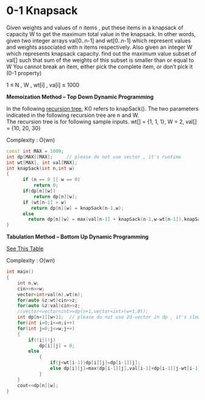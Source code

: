 # 0-1 Knapsack

Given weights and values of n items , put these items in a knapsack of capacity W to get the maximum total 
value in the knapsack. In other words, given two integer arrays val[0..n-1] and wt[0..n-1] which represent
values and weights associated with n items respectively. Also given an integer W which represents knapsack
capacity. find out the maximum value subset of val[] such that sum of the weights of this subset is smaller
than or equal to W You cannot break an item, either pick the complete item, or don’t pick it (0-1 property)

1 ≤ N , W , wt[i] , va[i] ≤ 1000
  
**Memoization Method – Top Down Dynamic Programming**

In the following [recursion tree](https://github.com/Khaled-Mahmmoud/MyCompetitiveProgramming/blob/master/img/Dynamic%20Programming/recursion%20tree%200-1%20knapsack.png), K() refers to knapSack().
The two parameters indicated in the following recursion tree are n and W.  
The recursion tree is for following sample inputs.
wt[] = {1, 1, 1}, W = 2, val[] = {10, 20, 30}

Complexity : O(wn)

```cpp
const int MAX = 1009;
int dp[MAX][MAX];     // please do not use vector , it's runtime 
int wt[MAX], int val[MAX];
int knapSack(int n,int w)
{
      if (n == 0 || w == 0)
          return 0;
      if(dp[n][w])
          return dp[n][w];
      if (wt[n-1] > w)
         return dp[n][w] = knapSack(n-1,w);
      else
        return dp[n][w] = max(val[n-1] + knapSack(n-1,w-wt[n-1]),knapSack(n-1,w));
}
```

**Tabulation Method – Bottom Up Dynamic Programming**

[See This Table](https://github.com/Khaled-Mahmmoud/MyCompetitiveProgramming/blob/master/img/Dynamic%20Programming/table%200-1%20knapsack.png)

Complexity : O(wn)

```cpp
int main()
{
    int n,w;
    cin>>n>>w;
    vector<int>val(n),wt(n);
    for(auto &z:wt)cin>>z;
    for(auto &z:val)cin>>z;
    //vector<vector<int>>dp(n+1,vector<int>(w+1,0));
    int dp[n+1][w+1];  // please do not use 2d-vector in dp , it's slower
    for(int i=0;i<=n;i++)
    for(int j=0;j<=w;j++)
    {
        if(!i||!j)
            dp[i][j] = 0;
        else
            {
                if(j<wt[i-1])dp[i][j]=dp[i-1][j];
                else dp[i][j]=max(dp[i-1][j],val[i-1]+dp[i-1][j-wt[i-1]]);
            }
    }
    cout<<dp[n][w];
}
```
